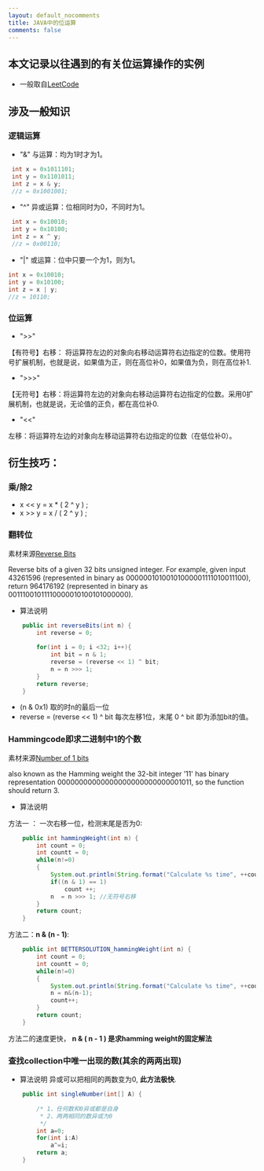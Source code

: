 ```yaml
---
layout: default_nocomments
title: JAVA中的位运算
comments: false
---
```



## 本文记录以往遇到的有关位运算操作的实例
 * 一般取自<a href = "http://leetcode.com/problemset/algorithms/">LeetCode</a>
 
## 涉及一般知识
### 逻辑运算

* "&"
 与运算：均为1时才为1。
 
```java
 int x = 0x1011101;
 int y = 0x1101011;
 int z = x & y;
 //z = 0x1001001;
```
 
* "^"
 异或运算：位相同时为0，不同时为1。
 
```java
 int x = 0x10010;
 int y = 0x10100;
 int z = x ^ y;
 //z = 0x00110;
```

* "|"
 或运算：位中只要一个为1，则为1。
 
```java
int x = 0x10010;
int y = 0x10100;
int z = x | y;
//z = 10110;
```

### 位运算
* ">>"
 
【有符号】右移： 将运算符左边的对象向右移动运算符右边指定的位数。使用符号扩展机制，也就是说，如果值为正，则在高位补0，如果值为负，则在高位补1.

* ">>>"

【无符号】右移：将运算符左边的对象向右移动运算符右边指定的位数。采用0扩展机制，也就是说，无论值的正负，都在高位补0.

* "<<" 

左移：将运算符左边的对象向左移动运算符右边指定的位数（在低位补0）。

## 衍生技巧：

### 乘/除2
* x << y = x * ( 2 ^ y ) ;
* x >> y = x / ( 2 ^ y ) ;


### 翻转位
素材来源<a href="https://leetcode.com/problems/reverse-bits/">Reverse Bits</a>

<p>Reverse bits of a given 32 bits unsigned integer.
For example, given input 43261596 (represented in binary as 00000010100101000001111010011100),
return 964176192 (represented in binary as 00111001011110000010100101000000).</p>

* 算法说明

```java
	public int reverseBits(int n) {
		int reverse = 0;
		
		for(int i = 0; i <32; i++){
			int bit = n & 1;
			reverse = (reverse << 1) ^ bit;
			n = n >>> 1;
		}
		return reverse;
	}
```

* (n & 0x1)
取的时n的最后一位
* reverse = (reverse << 1) ^ bit
每次左移1位，末尾 0 ^ bit 即为添加bit的值。


### Hammingcode即求二进制中1的个数
素材来源<a href = "http://leetcode.com/problems/number-of-1-bits">Number of 1 bits</a>
<p>also known as the Hamming weight
the 32-bit integer ’11' has binary representation 00000000000000000000000000001011, 
so the function should return 3.</p>

* 算法说明

<p>方法一 ： 一次右移一位，检测末尾是否为0:</p>

```java
	public int hammingWeight(int n) {
    	int count = 0;
    	int countt = 0;
    	while(n!=0)
        {
    		System.out.println(String.format("Calculate %s time", ++countt) );
            if((n & 1) == 1)
            	count ++;
            n  = n >>> 1; //无符号右移
        }
    	return count;
    }
```

<p>方法二：<strong>n & (n - 1)</strong>:</p>

```java
    public int BETTERSOLUTION_hammingWeight(int n) {
    	int count = 0;
    	int countt = 0;
    	while(n!=0)
        {
    		System.out.println(String.format("Calculate %s time", ++countt) );
            n = n&(n-1);
            count++;
        }
    	return count;
    }
```

方法二的速度更快，
<strong> n & ( n - 1 ) 是求hamming weight的固定解法</strong>


### 查找collection中唯一出现的数(其余的两两出现)
* 算法说明
异或可以把相同的两数变为0, <strong>此方法极快</strong>.

```java
	public int singleNumber(int[] A) {
		
        /* 1、任何数和0异或都是自身
         * 2、两两相同的数异或为0
         */
		int a=0;
        for(int i:A)
            a^=i;
        return a;
    }
```




 


